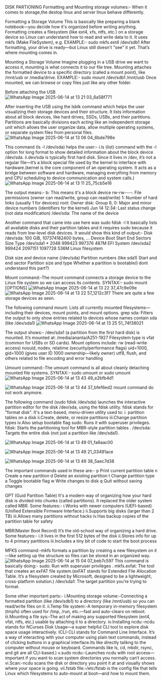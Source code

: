 DISK PARTIONING
Formatting and Mounting storage volumes:-
When it comes to storage,the destop linux and server linux behave differently.

Formatting a Storage Volume
This is basically like preparing a blank notebook—you decide how it's organized before writing anything.
Formatting creates a filesystem (like ext4, xfs, ntfs, etc.) on a storage device so Linux can understand how to read and write data to it.
It uses mkfs (Make FileSystem), e.g.
EXAMPLE:-
sudo mkfs.ext4 /dev/sdb1
After formatting, your drive is ready—but Linux still doesn't "see" it yet. That’s where mounting comes in.

Mounting a Storage Volume
Imagine plugging in a USB drive we want to access it, mounting is what connects it to our file tree.
Mounting attaches the formatted device to a specific directory (called a mount point), like /mnt/usb or /media/drive.
EXAMPLE:-
sudo mount /dev/sdb1 /mnt/usb
Once mounted, we can browse or copy files just like any other folder.

Before attaching the USB
![WhatsApp Image 2025-06-14 at 13 21 03_6a58f771](https://github.com/user-attachments/assets/81bf8a2f-7b2b-43f3-9f1f-8526337a7e64)


After inserting the USB using the lsblk command which helps the user visualizing their storage devices and their structure.
It lists information about all block devices, like hard drives, SSDs, USBs, and their partitions.
Partitions are basically divisions each acting like an independent storage unit which allows the user organize data, 
allow multiple operating systems, or separate system files from personal files.
![WhatsApp Image 2025-06-14 at 13 06 04_6bde798e](https://github.com/user-attachments/assets/c827a669-cbae-4c4f-a00c-93d81d462b3d)


This command (ls -l /dev/sda) helps the user:-
i.ls (list) command with the -l option for long format to show detailed information about the block device /dev/sda.
ii.dev/sda is typically first hard disk. Since it lives in /dev, it’s not a regular file—it’s a block special file 
used by the kernel to interface with hardware.(kernel is the core component of an operating system.
It acts as a bridge between software and hardware, managing everything from memory and CPU scheduling to device communication and system calls.)
![WhatsApp Image 2025-06-14 at 13 11 25_75cb5e16](https://github.com/user-attachments/assets/34635efe-ae34-4d76-b8df-91c102a008ad)

The output means:-
b: This means it's a block device
rw-rw----: File permissions (owner can read/write, group can read/write)
1: Number of hard links (usually 1 for devices)
root: Owner
disk: Group
8, 0: Major and minor device numbers (identifiers for the kernel)
Jun 14 12:34: Last status change (not data modification)
/dev/sda: The name of the device


Another command that came into use here was sudo fdisk -l
It basically lists all available disks and their partition tables and it requires sudo because it reads from low-level disk devices.
It would show this kind of output:-
Disk /dev/sda: 100 GiB, 107374182400 bytes, ...
Device       Boot   Start      End  Sectors Size Type
/dev/sda1    *       2048   999423   997376 487M EFI System
/dev/sda2          999424 2097151  1097728  536M Linux filesystem

Disk size and device name (/dev/sda)
Partition numbers (like sda1)
Start and end sector 
Partition size and type 
Whether a partition is bootable(I dont understand this part?)


Mount command:-The mount command connects a storage device to the Linux file system so we can access its contents.
SYNTAX:-
sudo mount [OPTIONS] <device> <mount-point>
![WhatsApp Image 2025-06-14 at 13 22 37_47c9e09e](https://github.com/user-attachments/assets/40aa564b-4fcc-466a-8537-278aed97da89)
![WhatsApp Image 2025-06-14 at 13 22 57_1212c3f7](https://github.com/user-attachments/assets/a28d8d73-c00e-41c0-b27f-70ded2ee9322)
There are quite a few storage devices as seen.

The following command 
mount: Lists all currently mounted filesystems—including their devices, mount points, and mount options.
grep sda: Filters the output to only show entries related to devices whose names contain sda (like /dev/sda1)
![WhatsApp Image 2025-06-14 at 13 25 51_74f38021](https://github.com/user-attachments/assets/2e0a464b-b07f-41f1-93c7-d4f45f5b3540)

The output shows:-
/dev/sda1 (a partition from the first hard disk) is mounted.
It’s mounted at: /media/ananta/A251-1927
Filesystem type is vfat (common for USBs or SD cards).
Mount options include:
rw (read-write access)
nosuid, nodev, relatime (security/performance flags)
uid=1000, gid=1000 (gives user ID 1000 ownership—likely owner)
utf8, flush, and others related to file encoding and error handling


Umount command:-The umount command is all about cleanly detaching mounted file systems.
SYNTAX:-
sudo umount <mount-point> or
sudo umount <device>
![WhatsApp Image 2025-06-14 at 13 43 49_e2bfb4d1](https://github.com/user-attachments/assets/c9b0ba0b-9bd9-44cd-8e21-6f23c638ff50)

![WhatsApp Image 2025-06-14 at 13 44 37_bfef6ed2](https://github.com/user-attachments/assets/6affb7dd-5358-4922-a382-9cade7fdb48f)
mount command do not work anymore.


The following command (sudo fdisk /dev/sda) launches the interactive partition editor for the disk /dev/sda, using the fdisk utility. 
fdisk stands for "format disk". It's a text-based, menu-driven utility used to:
i. partition tables on a disk
ii.Create, delete, or resize partitions
iii.Change partition types
iv.Also setup bootable flag
sudo: Runs it with superuser privileges.
fdisk: Starts the partitioning tool for MBR-style partition tables .
/dev/sda: Targets the entire disk (not just a partition like /dev/sda1).

![WhatsApp Image 2025-06-14 at 13 49 01_fa6aac00](https://github.com/user-attachments/assets/f4184b13-be68-4598-aa71-90b001b16bb8)

![WhatsApp Image 2025-06-14 at 13 49 21_03491ace](https://github.com/user-attachments/assets/8d9f77a7-44ad-47ce-84cb-a604f3e50a1c)

![WhatsApp Image 2025-06-14 at 13 49 38_5aec7d38](https://github.com/user-attachments/assets/1f56e5bc-4d43-4b16-9532-926cd366ba7f)

The important commands used in these are:-
p	Print current partition table
n	Create a new partition
d	Delete an existing partition
t	Change partition type
a	Toggle bootable flag
w	Write changes to disk 
q	Quit without saving changes


GPT (Guid Partition Table)
It's a modern way of organizing how your hard disk is divided into chunks (called partitions). It replaced the older system called MBR.
Some features:-
i.Works with newer computers (UEFI-based)(Unified Extensible Firmware Interface.)
ii.Supports big disks (larger than 2 TB)
iii.Allows many partitions without hacks
iv.Has backup copies of the partition table for safety

MBR(Master Boot Record)
It’s the old-school way of organizing a hard drive.
Some features:-
i.It lives in the first 512 bytes of the disk
ii.Stores info for up to 4 primary partitions
iii.Includes a tiny bit of code to start the boot process


MFKS command:-mkfs formats a partition by creating a new filesystem on it—like setting up the structure so files can be stored in an organized way.
![WhatsApp Image 2025-06-14 at 15 04 07_beb7c597](https://github.com/user-attachments/assets/ec0fda8e-e39d-4909-8a9f-520284021d1f)
This command is basically doing:-
sudo: Run with superuser privileges .
mkfs.exfat: The tool that creates an exFAT file system.(exFAT stands for Extended File Allocation Table. 
It’s a filesystem created by Microsoft, designed to be a lightweight, cross-platform solution.)
/dev/sda1: The target partition you’re trying to format.


Some other important parts:-
i.Mounting storage volume:-Connecting a formatted partition (like /dev/sdb1) to a directory (like /mnt/usb) so you can read/write files on it.
ii.Temp file system:-A temporary in-memory filesystem (tmpfs) often used for /tmp, /run, etc.—fast and auto-clears on reboot.
iii.Mounting a file sys:-The act of making any supported filesystem (ext4, vfat, ntfs, etc.) usable by attaching it to a directory.
iv.Installing ncdu:-ncdu stands for NCurses Disk Usage—a super helpful CLI tool to explore disk space usage interactively.
(CLI-CLI stands for Command Line Interface. It’s a way of interacting with your computer using plain text commands,
instead of clicking buttons in a graphical interface.Its like directly talikng to the computer without mouse or keyboard.
Commands like ls, cd, mkdir, rsync, and git are all CLI-based.)
v.sudo ncdu:-Launches ncdu with root access—important if you want to scan system directories you normally can’t access.
vi.Scan:-ncdu scans the disk or directory you point it at and visually shows where your space is going.
vii.fstab file:-/etc/fstab is the config file that tells Linux which filesystems to auto-mount at boot—and how to mount them.
